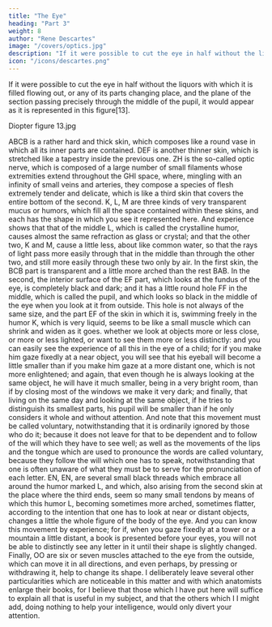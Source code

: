 ```yaml
---
title: "The Eye"
heading: "Part 3"
weight: 8
author: "Rene Descartes"
image: "/covers/optics.jpg"
description: "If it were possible to cut the eye in half without the liquors with which it is filled flowing out, it would appear as it is represented in this figure"
icon: "/icons/descartes.png"
---
```



If it were possible to cut the eye in half without the liquors with which it is filled flowing out, or any of its parts changing place, and the plane of the section passing precisely through the middle of the pupil, it would appear as it is represented in this figure[13].

Diopter figure 13.jpg

ABCB is a rather hard and thick skin, which composes like a round vase in which all its inner parts are contained. DEF is another thinner skin, which is stretched like a tapestry inside the previous one. ZH is the so-called optic nerve, which is composed of a large number of small filaments whose extremities extend throughout the GHI space, where, mingling with an infinity of small veins and arteries, they compose a species of flesh extremely tender and delicate, which is like a third skin that covers the entire bottom of the second. K, L, M are three kinds of very transparent mucus or humors, which fill all the space contained within these skins, and each has the shape in which you see it represented here. And experience shows that that of the middle L, which is called the crystalline humor, causes almost the same refraction as glass or crystal; and that the other two, K and M, cause a little less, about like common water, so that the rays of light pass more easily through that in the middle than through the other two, and still more easily through these two only by air. In the first skin, the BCB part is transparent and a little more arched than the rest BAB. In the second, the interior surface of the EF part, which looks at the fundus of the eye, is completely black and dark; and it has a little round hole FF in the middle, which is called the pupil, and which looks so black in the middle of the eye when you look at it from outside. This hole is not always of the same size, and the part EF of the skin in which it is, swimming freely in the humor K, which is very liquid, seems to be like a small muscle which can shrink and widen as it goes. whether we look at objects more or less close, or more or less lighted, or want to see them more or less distinctly: and you can easily see the experience of all this in the eye of a child; for if you make him gaze fixedly at a near object, you will see that his eyeball will become a little smaller than if you make him gaze at a more distant one, which is not more enlightened; and again, that even though he is always looking at the same object, he will have it much smaller, being in a very bright room, than if by closing most of the windows we make it very dark; and finally, that living on the same day and looking at the same object, if he tries to distinguish its smallest parts, his pupil will be smaller than if he only considers it whole and without attention. And note that this movement must be called voluntary, notwithstanding that it is ordinarily ignored by those who do it; because it does not leave for that to be dependent and to follow of the will which they have to see well; as well as the movements of the lips and the tongue which are used to pronounce the words are called voluntary, because they follow the will which one has to speak, notwithstanding that one is often unaware of what they must be to serve for the pronunciation of each letter. EN, EN, are several small black threads which embrace all around the humor marked L, and which, also arising from the second skin at the place where the third ends, seem so many small tendons by means of which this humor L, becoming sometimes more arched, sometimes flatter, according to the intention that one has to look at near or distant objects, changes a little the whole figure of the body of the eye. And you can know this movement by experience; for if, when you gaze fixedly at a tower or a mountain a little distant, a book is presented before your eyes, you will not be able to distinctly see any letter in it until their shape is slightly changed. Finally, OO are six or seven muscles attached to the eye from the outside, which can move it in all directions, and even perhaps, by pressing or withdrawing it, help to change its shape. I deliberately leave several other particularities which are noticeable in this matter and with which anatomists enlarge their books, for I believe that those which I have put here will suffice to explain all that is useful in my subject, and that the others which I I might add, doing nothing to help your intelligence, would only divert your attention.